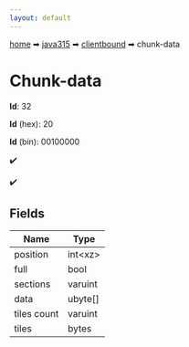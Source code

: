 ```yaml
---
layout: default
---
```


[home](/) ➡ [java315](/protocol/java315) ➡ [clientbound](/protocol/java315/clientbound) ➡ chunk-data

# Chunk-data

**Id**: 32

**Id** (hex): 20

**Id** (bin): 00100000

✔️

✔️

## Fields

Name | Type
---|---
position | int&lt;xz&gt;
full | bool
sections | varuint
data | ubyte[]
tiles count | varuint
tiles | bytes

